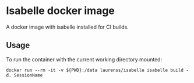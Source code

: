 # Isabelle docker image

A docker image with isabelle installed for CI builds.

## Usage

To run the container with the current working directory mounted:

    docker run --rm -it -v ${PWD}:/data laurenss/isabelle isabelle build -d. SessionName
